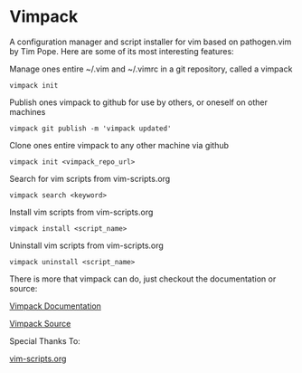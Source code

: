 # Vimpack

A configuration manager and script installer for vim based on pathogen.vim by Tim Pope. Here are some of its most interesting features:

Manage ones entire ~/.vim and ~/.vimrc in a git repository, called a vimpack

    vimpack init

Publish ones vimpack to github for use by others, or oneself on other machines

    vimpack git publish -m 'vimpack updated'

Clone ones entire vimpack to any other machine via github

    vimpack init <vimpack_repo_url>

Search for vim scripts from vim-scripts.org

    vimpack search <keyword>

Install vim scripts from vim-scripts.org

    vimpack install <script_name>

Uninstall vim scripts from vim-scripts.org

    vimpack uninstall <script_name>

There is more that vimpack can do, just checkout the documentation or source:

[Vimpack Documentation](http://relishapp.com/bramswenson/vimpack)

[Vimpack Source](https://github.com/bramswenson/vimpack)

Special Thanks To:

[vim-scripts.org](http://vim-scripts.org)
